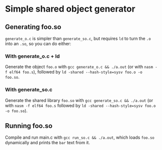 # Simple shared object generator

## Generating foo.so

`generate_o.c` is simpler than `generate_so.c`, but requires `ld` to turn the `.o` into an `.so`, so you can do either:

### With generate_o.c + ld

Generate the object `foo.o` with `gcc generate_o.c && ./a.out` (or with `nasm -f elf64 foo.s`), followed by `ld -shared --hash-style=sysv foo.o -o foo.so`.

### With generate_so.c

Generate the shared library `foo.so` with `gcc generate_so.c && ./a.out` (or with `nasm -f elf64 foo.s` followed by `ld -shared --hash-style=sysv foo.o -o foo.so`).

## Running foo.so

Compile and run main.c with `gcc run_so.c && ./a.out`, which loads `foo.so` dynamically and prints the `bar` text from it.
